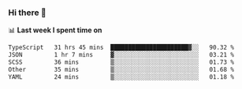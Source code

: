 ### Hi there 👋

<!--
**DBvc/DBvc** is a ✨ _special_ ✨ repository because its `README.md` (this file) appears on your GitHub profile.

Here are some ideas to get you started:

- 🔭 I’m currently working on ...
- 🌱 I’m currently learning ...
- 👯 I’m looking to collaborate on ...
- 🤔 I’m looking for help with ...
- 💬 Ask me about ...
- 📫 How to reach me: ...
- 😄 Pronouns: ...
- ⚡ Fun fact: ...
-->

📊 **Last week I spent time on**
<!--START_SECTION:waka-->

```txt
TypeScript   31 hrs 45 mins  ██████████████████████▓░░   90.32 %
JSON         1 hr 7 mins     ▓░░░░░░░░░░░░░░░░░░░░░░░░   03.21 %
SCSS         36 mins         ▒░░░░░░░░░░░░░░░░░░░░░░░░   01.73 %
Other        35 mins         ▒░░░░░░░░░░░░░░░░░░░░░░░░   01.68 %
YAML         24 mins         ▒░░░░░░░░░░░░░░░░░░░░░░░░   01.18 %
```

<!--END_SECTION:waka-->
